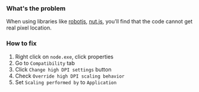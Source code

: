 ### What's the problem

When using libraries like [robotjs](https://github.com/octalmage/robotjs), [nut.js](https://github.com/nut-tree/nut.js), you'll find that the code cannot get real pixel location. 

### How to fix

1. Right click on `node.exe`, click properties
2. Go to `Compatibility` tab
3. Click `Change high DPI settings` button
4. Check `Override high DPI scaling behavior`
5. Set `Scaling performed by` to `Application`